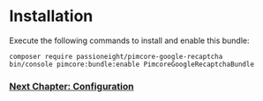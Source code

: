 # Installation
Execute the following commands to install and enable this bundle:

```
composer require passioneight/pimcore-google-recaptcha
bin/console pimcore:bundle:enable PimcoreGoogleRecaptchaBundle
```

### [Next Chapter: Configuration](/documentation/20_configuration.md)
